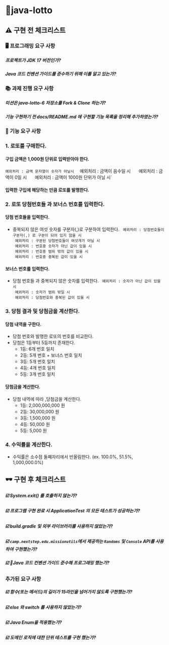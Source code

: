 # 🎰java-lotto

##  ⚠️ 구현 전 체크리스트
### 🖥️ 프로그래밍 요구 사항

##### 프로젝트가 JDK 17 버전인가?

##### Java 코드 컨벤션 가이드를 준수하기 위해 이를 알고 있는가?

### 📚 과제 진행 요구 사항

##### 미션은 java-lotto-6 저장소를 Fork & Clone 하는가?

##### 기능 구현하기 전 docs/README.md 에 구현할 기능 목록을 정리해 추가하였는가?

### 🔘 기능 요구 사항

### 1. 로또를 구매한다.
#### 구입 금액은 1,000원 단위로 입력받아야 한다.
` 예외처리 : 금액 문자열이 숫자가 아닐시  
` 예외처리 : 금액이 음수일 시`  
` 예외처리 : 금액이 0일 시`  
` 예외처리 : 금액이 1000원 단위가 아닐 시`
#### 입력한 구입에 해당하는 만큼 로또를 발행한다.

### 2. 로또 당첨번호들 과 보너스 번호를 입력한다.
#### 당첨 번호들을 입력한다.
- 중복되지 않은 여섯 숫자를 구분자(,)로 구분하여 입력한다.
  ` 예외처리 : 당첨번호들이 구분자(,) 로 구분이 되어 있지 않을 시`  
  ` 예외처리 : 구분된 당첨번호들이 여섯개가 아닐 시`  
  ` 예외처리 : 번호중 숫자가 아닌 값이 있을 시`  
  ` 예외처리 : 번호중 범위 밖의 값이 있을 시`  
  ` 예외처리 : 번호중 중복된 값이 있을 시`
#### 보너스 번호를 입력한다.
- 당첨 번호들 과 중복되지 않은 숫자를 입력한다.
  ` 예외처리 : 숫자가 아닌 값이 있을 시`  
  ` 예외처리 : 숫자가 범위 밖일 시`  
  ` 예외처리 : 당첨번호와 중복된 값이 있을 시`

### 3. 당첨 결과 및 당첨금을 계산한다.
#### 당첨 내역을 구한다.
- 당첨 번호와 발행한 로또의 번호를 비교한다.
- 당첨은 1등부터 5등까지 존재한다.
  - 1등: 6개 번호 일치
  - 2등: 5개 번호 + 보너스 번호 일치
  - 3등: 5개 번호 일치
  - 4등: 4개 번호 일치
  - 5등: 3개 번호 일치
#### 당첨금을 계산한다.
- 당첨 내역에 따라 ,당첨금을 계산한다.
  - 1등: 2,000,000,000 원
  - 2등: 30,000,000 원
  - 3등: 1,500,000 원
  - 4등: 50,000 원
  - 5등: 5,000 원

### 4. 수익률을 계산한다.
- 수익률은 소수점 둘째자리에서 반올림한다.
  (ex. 100.0%, 51.5%, 1,000,000.0%)
##  🕶️ 구현 후 체크리스트

##### ☑️ System.exit() 를 호출하지 않는가?

##### ☑️ 프로그램 구현 완료 시 ApplicationTest 의 모든 테스트가 성공하는가?

##### ☑️ build.gradle 및 외부 라이브러리를 사용하지 않았는가?

##### ☑️ `camp.nextstep.edu.missionutils`에서 제공하는 `Randoms` 및 `Console` API를 사용하여 구현했는가?

##### ☑️ Java 코드 컨벤션 가이드 준수해 프로그래밍 했는가?

### 추가된 요구 사항

##### ☑️ 함수(또는 메서드)의 길이가 15라인을 넘어가지 않도록 구현했는가?

##### ☑️ else 와 switch 를 사용하지 않았는가?

##### ☑️ Java Enum을 적용했는가?

##### ☑️ 도메인 로직에 대한 단위 테스트를 구현 했는가?
